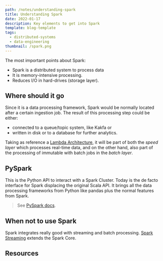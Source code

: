 ```yaml
---
path: /notes/understanding-spark
title: Understanding Spark
date: 2022-01-17
description: Key elements to get into Spark
template: blog-template
tags:
  - distributed-systems
  - data-engineering
thumbnail: /spark.png
---
```


The most important points about Spark:

- Spark is a distributed system to process data
- It is memory-intensive processing.
- Reduces I/O in hard-drives (storage layer).

## Where should it go

Since it is a data processing framework, Spark would be normally located after a certain ingestion job. The result of this processing step could be either:

- connected to a queue/topic system, like Kakfa or
- written in disk or to a database for further analytics.

Taking as reference a [Lambda Architecture](https://levelup.gitconnected.com/big-data-lambda-architecture-in-a-nutshell-fd5e04b12acc), it will be part of both the *speed layer* which processes real-time data, and on the other hand, also part of the processing of immutable with batch jobs in the *batch layer*.

## PySpark

This is the Python API to interact with a Spark Cluster. Today is the de facto interface for Spark displacing the original Scala API. It brings all the data processing frameworks from Python like pandas plus the normal features from Spark.

> See [PySpark docs](https://spark.apache.org/docs/latest/api/python/index.html).

## When not to use Spark

Spark integrates really good with streaming and batch processing. [Spark Streaming](https://databricks.com/glossary/what-is-spark-streaming) extends the Spark Core.

## Resources
